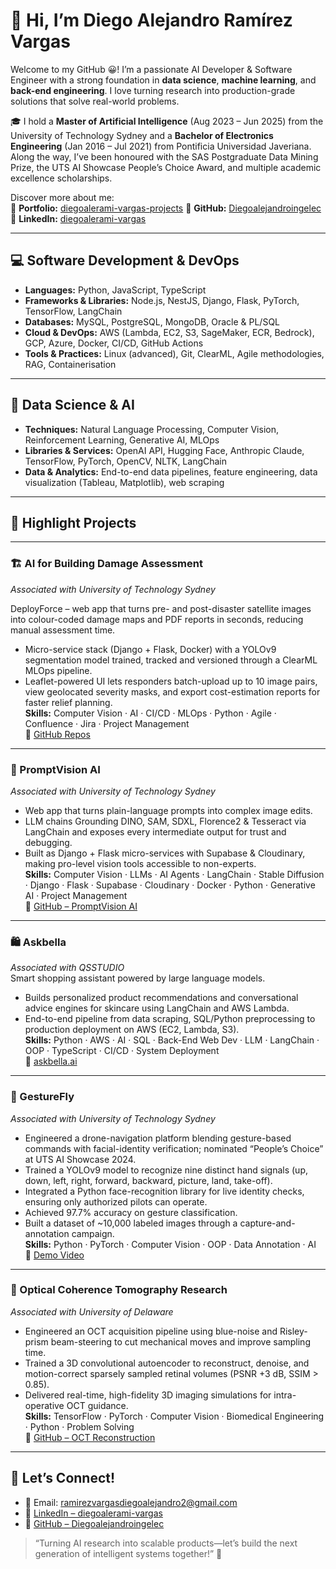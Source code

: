 # 👋 Hi, I’m Diego Alejandro Ramírez Vargas

Welcome to my GitHub 😀! I’m a passionate AI Developer & Software Engineer with a strong foundation in **data science**, **machine learning**, and **back-end engineering**. I love turning research into production-grade solutions that solve real-world problems.

🎓 I hold a **Master of Artificial Intelligence** (Aug 2023 – Jun 2025) from the University of Technology Sydney and a **Bachelor of Electronics Engineering** (Jan 2016 – Jul 2021) from Pontificia Universidad Javeriana. Along the way, I’ve been honoured with the SAS Postgraduate Data Mining Prize, the UTS AI Showcase People’s Choice Award, and multiple academic excellence scholarships.

Discover more about me:  
💼 **Portfolio:** [diegoalerami-vargas-projects](https://www.linkedin.com/in/diegoalerami-vargas/details/projects/)
📁 **GitHub:** [Diegoalejandroingelec](https://github.com/Diegoalejandroingelec)  
🔗 **LinkedIn:** [diegoalerami-vargas](https://www.linkedin.com/in/diegoalerami-vargas/)  

---

## 💻 Software Development & DevOps
- **Languages:** Python, JavaScript, TypeScript  
- **Frameworks & Libraries:** Node.js, NestJS, Django, Flask, PyTorch, TensorFlow, LangChain  
- **Databases:** MySQL, PostgreSQL, MongoDB, Oracle & PL/SQL  
- **Cloud & DevOps:** AWS (Lambda, EC2, S3, SageMaker, ECR, Bedrock), GCP, Azure, Docker, CI/CD, GitHub Actions  
- **Tools & Practices:** Linux (advanced), Git, ClearML, Agile methodologies, RAG, Containerisation  

---

## 🤖 Data Science & AI
- **Techniques:** Natural Language Processing, Computer Vision, Reinforcement Learning, Generative AI, MLOps  
- **Libraries & Services:** OpenAI API, Hugging Face, Anthropic Claude, TensorFlow, PyTorch, OpenCV, NLTK, LangChain  
- **Data & Analytics:** End-to-end data pipelines, feature engineering, data visualization (Tableau, Matplotlib), web scraping  

---

## 🚀 Highlight Projects

---

### 🏗️ AI for Building Damage Assessment  

_Associated with University of Technology Sydney_  

DeployForce – web app that turns pre- and post-disaster satellite images into colour-coded damage maps and PDF reports in seconds, reducing manual assessment time.  
- Micro-service stack (Django + Flask, Docker) with a YOLOv9 segmentation model trained, tracked and versioned through a ClearML MLOps pipeline.  
- Leaflet-powered UI lets responders batch-upload up to 10 image pairs, view geolocated severity masks, and export cost-estimation reports for faster relief planning.  
**Skills:** Computer Vision · AI · CI/CD · MLOps · Python · Agile · Confluence · Jira · Project Management  
🔗 [GitHub Repos](https://github.com/orgs/AI-Studio-DeployForce/repositories)

---

### 🎨 PromptVision AI  
 
_Associated with University of Technology Sydney_  
- Web app that turns plain-language prompts into complex image edits.  
- LLM chains Grounding DINO, SAM, SDXL, Florence2 & Tesseract via LangChain and exposes every intermediate output for trust and debugging.  
- Built as Django + Flask micro-services with Supabase & Cloudinary, making pro-level vision tools accessible to non-experts.  
**Skills:** Computer Vision · LLMs · AI Agents · LangChain · Stable Diffusion · Django · Flask · Supabase · Cloudinary · Docker · Python · Generative AI · Project Management  
🔗 [GitHub – PromptVision AI](https://github.com/PromptVision-AI/llm-chatbot)

---

### 🛍️ Askbella  

_Associated with QSSTUDIO_  
Smart shopping assistant powered by large language models.  
- Builds personalized product recommendations and conversational advice engines for skincare using LangChain and AWS Lambda.  
- End-to-end pipeline from data scraping, SQL/Python preprocessing to production deployment on AWS (EC2, Lambda, S3).  
**Skills:** Python · AWS · AI · SQL · Back-End Web Dev · LLM · LangChain · OOP · TypeScript · CI/CD · System Deployment  
🔗 [askbella.ai](https://askbella.ai/)

---

### 🚁 GestureFly  

_Associated with University of Technology Sydney_  
- Engineered a drone-navigation platform blending gesture-based commands with facial-identity verification; nominated “People’s Choice” at UTS AI Showcase 2024.  
- Trained a YOLOv9 model to recognize nine distinct hand signals (up, down, left, right, forward, backward, picture, land, take-off).  
- Integrated a Python face-recognition library for live identity checks, ensuring only authorized pilots can operate.  
- Achieved 97.7% accuracy on gesture classification.  
- Built a dataset of ~10,000 labeled images through a capture-and-annotation campaign.  
**Skills:** Python · PyTorch · Computer Vision · OOP · Data Annotation · AI  
🔗 [Demo Video](https://www.youtube.com/watch?v=pyhoSb_k95A)

---

### 🧬 Optical Coherence Tomography Research  

_Associated with University of Delaware_  
- Engineered an OCT acquisition pipeline using blue-noise and Risley-prism beam-steering to cut mechanical moves and improve sampling time.  
- Trained a 3D convolutional autoencoder to reconstruct, denoise, and motion-correct sparsely sampled retinal volumes (PSNR +3 dB, SSIM > 0.85).  
- Delivered real-time, high-fidelity 3D imaging simulations for intra-operative OCT guidance.  
**Skills:** TensorFlow · PyTorch · Computer Vision · Biomedical Engineering · Python · Problem Solving  
🔗 [GitHub – OCT Reconstruction](https://github.com/Diegoalejandroingelec/oct_reconstruction)

---

## 🔗 Let’s Connect!
- 📧 Email: [ramirezvargasdiegoalejandro2@gmail.com](mailto:ramirezvargasdiegoalejandro2@gmail.com)  
- 💼 [LinkedIn – diegoalerami-vargas](https://www.linkedin.com/in/diegoalerami-vargas/)  
- 🐙 [GitHub – Diegoalejandroingelec](https://github.com/Diegoalejandroingelec)  

> “Turning AI research into scalable products—let’s build the next generation of intelligent systems together!” 🚀

